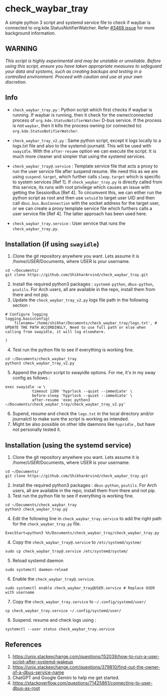 # check_waybar_tray
A simple python 3 script and systemd service file to check if waybar is connected to org.kde.StatusNotifierWatcher. Refer  [#3468 issue](https://github.com/Alexays/Waybar/issues/3468#issuecomment-2262074645) for more background information. 

## WARNING 
_This script is highly experimental and may be unstable or unreliable. Before using this script, ensure you have taken appropriate measures to safeguard your data and systems, such as creating backups and testing in a controlled environment. Proceed with caution and use at your own discretion._

## Info
- `check_waybar_tray.py` : Python script which first checks if waybar is running. If waybar is running, then it check for the owner/connected process of `org.kde.StatusNotifierWatcher` D-bus service. If the process is not `waybar`, then it kills the process owning (or connected to) `org.kde.StatusNotifierWatcher`.

- `check_waybar_tray_v2.py` : Same python script, except it logs locally to a logs.txt file and also to the systemd-journald. This will be used with `swayidle`. With the `after-resume` option we can execute the script. It is much more cleaner and simpler that using the systemd services.

- `check_waybar_tray@.service` : Template service file that acts a proxy to run the user service file after suspend resume. We need this as we are using `suspend.target`, which further calls `sleep.target` which is specific to system services [Ref 1]. If `check_waybar_tray.py` is directly called from this service, its runs with root privilege which causes an issue with getting the SessionBus [Ref 4]. To circumvent this, we can either run the python script as root and then use `setuid` to target user UID and then call  `dbus.bus.BusConnection` with the socket address for the target user, or we can create a proxy template service file which furthers calls a user service file [Ref 4]. The latter approach has been used here. 
- `check_waybar_tray.service` : User service that runs the `check_waybar_tray.py`.

## Installation (if using `swayidle`)
1. Clone the git repository anywhere you want. Lets assume it is /home/_USER_/Documents, where USER is your username.
```
cd ~/Documents/
git clone https://github.com/ShikharArvind/check_waybar_tray.git
```
2. Install the required python3 packages : `systemd-python`, `dbus-python`, `psutils`. For Arch users, all are available in the repo, install them from there and not pip. 
3. Update the `check_waybar_tray_v2.py` logs file path in the following section :
```
# Configure logging
logging.basicConfig(
    filename='/home/shikhar/Documents/check_waybar_tray/logs.txt', # UPDATE THE PATH ACCORDINGLY, Need to use full path or else when calling from swayidle, it will log elsewhere. 

)
```

4. Test run the python file to see if everything is working fine.
```
cd ~/Documents/check_waybar_tray
python3 check_waybar_tray_v2.py
```
5. Append the python script to swayidle options. For me, it's in my sway config as follows : 
```
exec swayidle -w \
            timeout 1200 'hyprlock --quiet --immediate' \
            before-sleep 'hyprlock --quiet --immediate' \
            after-resume 'exec python3 ~/Documents/check_waybar_tray/check_waybar_tray_v2.py'
```
6. Supend, resume and check the `logs.txt` in the local directory and/or journalctl to make sure the script is working as intended. 
7. Might be also possible on other Idle daemons like `hypridle` , but have not personally tested it. 


## Installation (using the systemd service)
1. Clone the git repository anywhere you want. Lets assume it is /home/_USER_/Documents, where USER is your username.
```
cd ~/Documents/
git clone https://github.com/ShikharArvind/check_waybar_tray.git
```
2. Install the required python3 packages : `dbus-python`, `psutils`. For Arch users, all are available in the repo, install them from there and not pip. 
3. Test run the python file to see if everything is working fine.
```
cd ~/Documents/check_waybar_tray
python3 check_waybar_tray.py
```
4. Edit the following line in `check_waybar_tray.service` to add the right path for the `check_waybar_tray.py` file.
```
ExecStart=python3 %h/Documents/check_waybar_tray/check_waybar_tray.py
```
4. Copy the `check_waybar_tray@.service` to `/etc/systemd/system/`
```
sudo cp check_waybar_tray@.service /etc/systemd/system/
```
5. Reload systemd daemon
```
sudo systemctl daemon-reload
```
6. Enable the `check_waybar_tray@.service`.
```
sudo systemctl enable check_waybar_tray@USER.service # Replace USER with username
```
7. Copy the `check_waybar_tray.service` to `~/.config/systemd/user/`
```
cp check_waybar_tray.service ~/.config/systemd/user/
```
8. Suspend. resume and check logs using :
``` 
systemctl --user status check_waybar_tray.service
```

## References
1. https://unix.stackexchange.com/questions/152039/how-to-run-a-user-script-after-systemd-wakeup
2. https://unix.stackexchange.com/questions/379810/find-out-the-owner-of-a-dbus-service-name
3. ChatGPT and Google Gemini to help me get started.
4. https://stackoverflow.com/questions/71425861/connecting-to-user-dbus-as-root